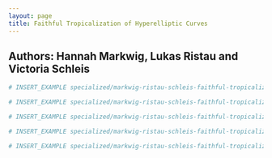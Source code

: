 ```yaml
---
layout: page
title: Faithful Tropicalization of Hyperelliptic Curves
---
```


## Authors: Hannah Markwig, Lukas Ristau and Victoria Schleis

```julia
# INSERT_EXAMPLE specialized/markwig-ristau-schleis-faithful-tropicalization/draw_hypersurface.jlcon
```

```julia
# INSERT_EXAMPLE specialized/markwig-ristau-schleis-faithful-tropicalization/vertices_P2.jlcon
```

```julia
# INSERT_EXAMPLE specialized/markwig-ristau-schleis-faithful-tropicalization/vertices_P1.jlcon
```

```julia
# INSERT_EXAMPLE specialized/markwig-ristau-schleis-faithful-tropicalization/eliminate_xz.jlcon
```

```julia
# INSERT_EXAMPLE specialized/markwig-ristau-schleis-faithful-tropicalization/eliminate_yz.jlcon
```
